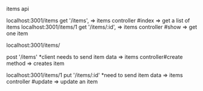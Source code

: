 items api

localhost:3001/items
get '/items', => items controller #index => get a list of items 
localhost:3001/items/1
get '/items/:id', => items controller #show => get one item


localhost:3001/items/

post '/items' *client needs to send item data => items controller#create method => creates item

localhost:3001/items/1
put '/items/:id' *need to send item data => items controller #update => update an item 

 


